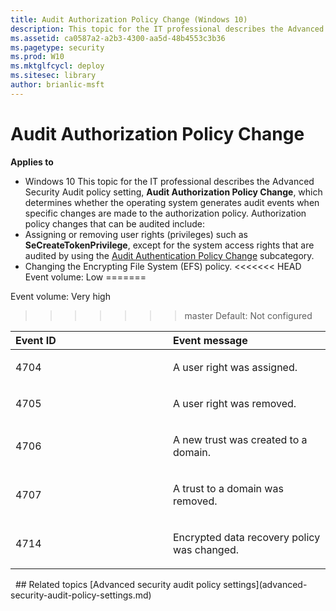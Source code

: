 ```yaml
---
title: Audit Authorization Policy Change (Windows 10)
description: This topic for the IT professional describes the Advanced Security Audit policy setting, Audit Authorization Policy Change, which determines whether the operating system generates audit events when specific changes are made to the authorization policy.
ms.assetid: ca0587a2-a2b3-4300-aa5d-48b4553c3b36
ms.pagetype: security
ms.prod: W10
ms.mktglfcycl: deploy
ms.sitesec: library
author: brianlic-msft
---
```

# Audit Authorization Policy Change
**Applies to**
-   Windows 10
This topic for the IT professional describes the Advanced Security Audit policy setting, **Audit Authorization Policy Change**, which determines whether the operating system generates audit events when specific changes are made to the authorization policy.
Authorization policy changes that can be audited include:
-   Assigning or removing user rights (privileges) such as **SeCreateTokenPrivilege**, except for the system access rights that are audited by using the [Audit Authentication Policy Change](audit-authentication-policy-change.md) subcategory.
-   Changing the Encrypting File System (EFS) policy.
<<<<<<< HEAD
Event volume: Low
=======

Event volume: Very high

>>>>>>> master
Default: Not configured
<table>
<colgroup>
<col width="50%" />
<col width="50%" />
</colgroup>
<thead>
<tr class="header">
<th align="left">Event ID</th>
<th align="left">Event message</th>
</tr>
</thead>
<tbody>
<tr class="odd">
<td align="left"><p>4704</p></td>
<td align="left"><p>A user right was assigned.</p></td>
</tr>
<tr class="even">
<td align="left"><p>4705</p></td>
<td align="left"><p>A user right was removed.</p></td>
</tr>
<tr class="odd">
<td align="left"><p>4706</p></td>
<td align="left"><p>A new trust was created to a domain.</p></td>
</tr>
<tr class="even">
<td align="left"><p>4707</p></td>
<td align="left"><p>A trust to a domain was removed.</p></td>
</tr>
<tr class="odd">
<td align="left"><p>4714</p></td>
<td align="left"><p>Encrypted data recovery policy was changed.</p></td>
</tr>
</tbody>
</table>
 
## Related topics
[Advanced security audit policy settings](advanced-security-audit-policy-settings.md)
 
 
